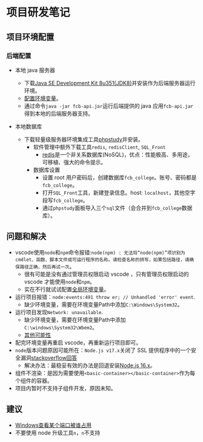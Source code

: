 # 项目研发笔记

## 项目环境配置

### 后端配置

- 本地 java 服务器
  - 下载[Java SE Development Kit 8u351(JDK8)](https://www.oracle.com/java/technologies/downloads/#java8)并安装作为后端服务器运行环境。
  - [配置环境变量](https://www.runoob.com/java/java-environment-setup.html)。
  - 通过命令`java -jar fcb-api.jar`运行后端提供的 java 应用`fcb-api.jar`得到本地的后端服务器支持。

- 本地数据库
  - 下载轻量级服务器环境集成工具[phpstudy](https://www.xp.cn/)并安装。
    - 软件管理中额外下载工具`redis`, `redisClient`, `SQL_Front`
      - [redis](https://redis.io/)是一个非关系数据库(NoSQL)，优点：性能极高、多用途，可移植、强大的命令提示。
    - 数据库设置
      - 设置 root 用户密码后，创建数据库`fcb_college`。账号、密码都是`fcb_college`。
      - 打开`SQL_Front`工具，新建登录信息。host: `localhost`，其他空字段写`fcb_college`。
      - 通过`phpstudy`面板导入三个`sql`文件（会合并到`fcb_college`数据库）。

## 问题和解决

- vscode使用`node`和`npm`命令报错:`node(npm) : 无法将“node(npm)”项识别为 cmdlet、函数、脚本文件或可运行程序的名称。请检查名称的拼写，如果包括路径，请确保路径正确，然后再试一次`。
  - 很有可能是没有通过管理员权限启动 vscode ，只有管理员权限启动的 vscode 才能使用`node`和`npm`。
  - 实在不行就试试配置[全局环境变量](https://www.jianshu.com/p/773484370e46)。
- 运行项目报错：`node:events:491 throw er; // Unhandled 'error' event`.
  - 缺少环境变量，需要在环境变量Path中添加`C:\Windows\System32`。
- 运行项目发现`Network: unavailable`.
  - 缺少环境变量，需要在环境变量Path中添加`C:\windows\System32\Wbem2`。
  - [其他可能性](https://blog.csdn.net/m0_46426161/article/details/125527310)
- 配完环境变量再重启 vscode，再重新运行项目即可。
- `node`版本问题原因可能所在：`Node.js v17.x`关闭了 SSL 提供程序中的一个安全漏洞[stackoverflow回答](https://stackoverflow.com/questions/69692842/error-message-error0308010cdigital-envelope-routinesunsupported)
  - 解决办法：最稳妥有效的办法是回退安装[Node.js 16.x](https://nodejs.org/download/release/v16.18.0/)。
- 组件不渲染：是因为需要使用`<basic-container></basic-container>`作为每个组件的容器。
- 项目内暂时不支持子组件开发，原因未知。

## 建议

- [Windows查看某个端口被谁占用](https://www.runoob.com/w3cnote/windows-finds-port-usage.html)
- 不要使用 node 升级工具`n`，`n`不支持
